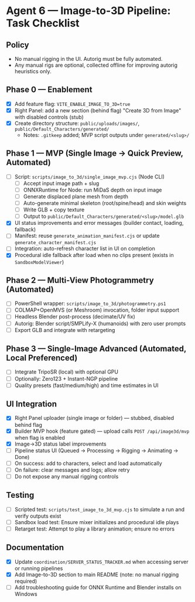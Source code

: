 # Agent 6 — Image-to-3D Pipeline: Task Checklist

## Policy
- No manual rigging in the UI. Autorig must be fully automated.
- Any manual rigs are optional, collected offline for improving autorig heuristics only.

## Phase 0 — Enablement
- [x] Add feature flag: `VITE_ENABLE_IMAGE_TO_3D=true`
- [x] Right Panel: add a new section (behind flag) "Create 3D from Image" with disabled controls (stub)
- [x] Create directory structure: `public/uploads/images/`, `public/Default_Characters/generated/`
  - Notes: `.gitkeep` added; MVP script outputs under `generated/<slug>/`

## Phase 1 — MVP (Single Image → Quick Preview, Automated)
- [ ] Script: `scripts/image_to_3d/single_image_mvp.cjs` (Node CLI)
  - [ ] Accept input image path + slug
  - [ ] ONNXRuntime for Node: run MiDaS depth on input image
  - [ ] Generate displaced plane mesh from depth
  - [ ] Auto-generate minimal skeleton (root/spine/head) and skin weights
  - [ ] Write GLB + copy texture
  - [ ] Output to `public/Default_Characters/generated/<slug>/model.glb`
- [x] UI status improvements and error messages (builder contact, loading, fallback)
- [ ] Manifest: reuse `generate_animation_manifest.cjs` or update `generate_character_manifest.cjs`
- [ ] Integration: auto-refresh character list in UI on completion
- [x] Procedural idle fallback after load when no clips present (exists in `SandboxModelViewer`)

## Phase 2 — Multi-View Photogrammetry (Automated)
- [ ] PowerShell wrapper: `scripts/image_to_3d/photogrammetry.ps1`
- [ ] COLMAP+OpenMVS (or Meshroom) invocation, folder input support
- [ ] Headless Blender post-process (decimate/UV fix)
- [ ] Autorig: Blender script/SMPLify-X (humanoids) with zero user prompts
- [ ] Export GLB and integrate with retargeting

## Phase 3 — Single-Image Advanced (Automated, Local Preferenced)
- [ ] Integrate TripoSR (local) with optional GPU
- [ ] Optionally: Zero123 + Instant-NGP pipeline
- [ ] Quality presets (fast/medium/high) and time estimates in UI

## UI Integration
- [x] Right Panel uploader (single image or folder) — stubbed, disabled behind flag
- [x] Builder MVP hook (feature gated) — upload calls `POST /api/image3d/mvp` when flag is enabled
- [x] Image→3D status label improvements
- [ ] Pipeline status UI (Queued → Processing → Rigging → Animating → Done)
- [ ] On success: add to characters, select and load automatically
- [ ] On failure: clear messages and logs; allow retry
- [ ] Do not expose any manual rigging controls

## Testing
- [ ] Scripted test: `scripts/test_image_to_3d_mvp.cjs` to simulate a run and verify outputs exist
- [ ] Sandbox load test: Ensure mixer initializes and procedural idle plays
- [ ] Retarget test: Attempt to play a library animation; ensure no errors

## Documentation
- [x] Update `coordination/SERVER_STATUS_TRACKER.md` when accessing server or running pipelines
- [x] Add Image-to-3D section to main README (note: no manual rigging required)
- [ ] Add troubleshooting guide for ONNX Runtime and Blender installs on Windows
